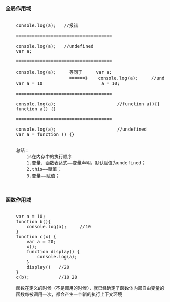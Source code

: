 <pre>
    <h3>全局作用域</h3>
    console.log(a);   //报错
    
    ====================================
    
    console.log(a);   //undefined
    var a;
    
    ====================================
    
    console.log(a);     等同于     var a;
                        ======》    console.log(a);     //undefined
    var a = 10                      a = 10;
    
    ====================================
    
    console.log(a);                       //function a(){}
    function a() {}
    
    ====================================
    
    console.log(a);                       //undefined
    var a = function () {}
    
    
    总结：
        js在内存中的执行顺序
        1.变量、函数表达式——变量声明，默认赋值为undefined；
        2.this——赋值；
        3.变量——赋值；
        
    <h3>函数作用域</h3>
    var a = 10;
    function b(){
        console.log(a);     //10
    }
    function c(x) {
        var a = 20;
        x();
        function display() {
            console.log(a);
        }
        display()   //20
    }
    c(b);           //10 20
    
    函数在定义的时候（不是调用的时候），就已经确定了函数体内部自由变量的作用域
    函数每被调用一次，都会产生一个新的执行上下文环境
    
    
<pre>
